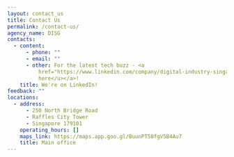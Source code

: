 ```yaml
---
layout: contact_us
title: Contact Us
permalink: /contact-us/
agency_name: DISG
contacts:
  - content:
      - phone: ""
      - email: ""
      - other: For the latest tech buzz - <a
          href="https://www.linkedin.com/company/digital-industry-singapore/mycompany/"><u>click
          here</u></a>!
    title: We're on LinkedIn!
feedback: ""
locations:
  - address:
      - 250 North Bridge Road
      - Raffles City Tower
      - Singapore 179101
    operating_hours: []
    maps_link: https://maps.app.goo.gl/BuunPT58fgV5B4Au7
    title: Main office
---
```

